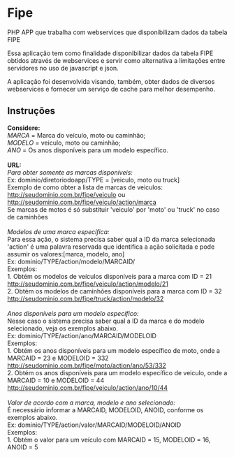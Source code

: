 # Fipe
PHP APP que trabalha com webservices que disponibilizam dados da tabela FIPE

Essa aplicação tem como finalidade disponibilizar dados da tabela FIPE obtidos através de webservices e servir como alternativa a limitações entre servidores no uso de javascript e json.

A aplicação foi desenvolvida visando, também, obter dados de diversos webservices e fornecer um serviço de cache para melhor desempenho.

## Instruções

**Considere:**<br>
*MARCA* = Marca do veículo, moto ou caminhão;<br>
*MODELO* = veiculo, moto ou caminhão;<br>
*ANO* = Os anos disponíveis para um modelo específico.<br>
<br>
**URL:**<br>
*Para obter somente as marcas disponíveis:*<br>
  Ex: dominio/diretoriodoapp/TYPE = [veiculo, moto ou truck]<br>
  Exemplo de como obter a lista de marcas de veiculos:<br>
    http://seudominio.com.br/fipe/veiculo ou http://seudominio.com.br/fipe/veiculo/action/marca<br>
    Se marcas de motos é só substituir 'veiculo' por 'moto' ou 'truck' no caso de caminhões<br>
 <br>
*Modelos de uma marca específica:*<br>
   Para essa ação, o sistema precisa saber qual a ID da marca selecionada<br>
   'action' é uma palavra reservada que identifica a ação solicitada e pode assumir os valores:[marca, modelo, ano]<br>
   Ex: dominio/TYPE/action/modelo/MARCAID/<br>
   Exemplos:<br>
       1. Obtém os modelos de veículos disponíveis para a marca com ID = 21<br>
           http://seudominio.com.br/fipe/veiculo/action/modelo/21<br>
       2. Obtém os modelos de caminhões disponíveis para a marca com ID = 32<br>
           http://seudominio.com.br/fipe/truck/action/modelo/32<br>
 <br>
*Anos disponíveis para um modelo específico:*<br>
  Nesse caso o sistema precisa saber qual a ID da marca e do modelo selecionado, veja os exemplos abaixo.<br>
    Ex: dominio/TYPE/action/ano/MARCAID/MODELOID<br>
    Exemplos:<br>
        1. Obtém os anos disponíveis para um modelo específico de moto, onde a MARCAID = 23 e MODELOID = 332<br>
          http://seudominio.com.br/fipe/moto/action/ano/53/332<br>
        2. Obtém os anos disponíveis para um modelo específico de veiculo, onde a MARCAID = 10 e MODELOID = 44<br>
          http://seudominio.com.br/fipe/veiculo/action/ano/10/44<br>
<br>
*Valor de acordo com a marca, modelo e ano selecionado:*<br>
  É necessário informar a MARCAID, MODELOID, ANOID, conforme os exemplos abaixo.<br>
    Ex: dominio/TYPE/action/valor/MARCAID/MODELOID/ANOID<br>
    Exemplos:<br>
      1. Obtém o valor para um veículo com MARCAID = 15, MODELOID = 16, ANOID = 5<br>
<br><br>

